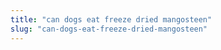 ```yaml
---
title: "can dogs eat freeze dried mangosteen"
slug: "can-dogs-eat-freeze-dried-mangosteen"
---
```


